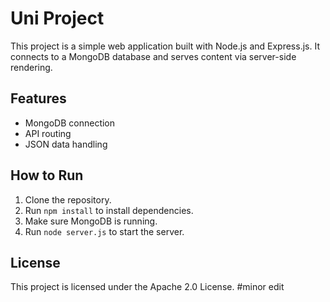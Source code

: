 # Uni Project

This project is a simple web application built with Node.js and Express.js. It connects to a MongoDB database and serves content via server-side rendering.

## Features

- MongoDB connection
- API routing
- JSON data handling

## How to Run

1. Clone the repository.
2. Run `npm install` to install dependencies.
3. Make sure MongoDB is running.
4. Run `node server.js` to start the server.

## License

This project is licensed under the Apache 2.0 License.
#minor edit 
